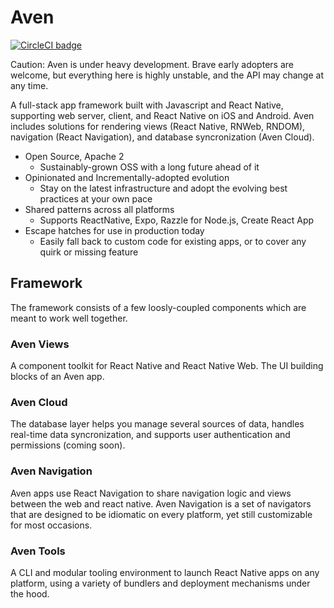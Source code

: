 # Aven

[![CircleCI badge](https://circleci.com/gh/AvenCloud/Aven/tree/master.svg?style=shield)](https://circleci.com/gh/AvenCloud/Aven/tree/master)

Caution: Aven is under heavy development. Brave early adopters are welcome, but everything here is highly unstable, and the API may change at any time.

A full-stack app framework built with Javascript and React Native, supporting web server, client, and React Native on iOS and Android. Aven includes solutions for rendering views (React Native, RNWeb, RNDOM), navigation (React Navigation), and database syncronization (Aven Cloud).

- Open Source, Apache 2
  - Sustainably-grown OSS with a long future ahead of it
- Opinionated and Incrementally-adopted evolution
  - Stay on the latest infrastructure and adopt the evolving best practices at your own pace
- Shared patterns across all platforms
  - Supports ReactNative, Expo, Razzle for Node.js, Create React App
- Escape hatches for use in production today
  - Easily fall back to custom code for existing apps, or to cover any quirk or missing feature

## Framework

The framework consists of a few loosly-coupled components which are meant to work well together.

### Aven Views

A component toolkit for React Native and React Native Web. The UI building blocks of an Aven app.

### Aven Cloud

The database layer helps you manage several sources of data, handles real-time data syncronization, and supports user authentication and permissions (coming soon).

### Aven Navigation

Aven apps use React Navigation to share navigation logic and views between the web and react native. Aven Navigation is a set of navigators that are designed to be idiomatic on every platform, yet still customizable for most occasions.

### Aven Tools

A CLI and modular tooling environment to launch React Native apps on any platform, using a variety of bundlers and deployment mechanisms under the hood.
